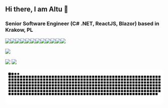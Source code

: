 ## Hi there, I am Altu 👋

### Senior Software Engineer (C# .NET, ReactJS, Blazor) based in Krakow, PL

![](https://img.shields.io/badge/C%23-239120?style=for-the-badge&logo=c-sharp&logoColor=white)![](https://img.shields.io/badge/.NET-5C2D91?style=for-the-badge&logo=.net&logoColor=white)![](https://img.shields.io/badge/Azure-008ad7?&style=for-the-badge&logo=Azure&logoColor=white)![](https://img.shields.io/badge/-Entity%20Framework-9932CC?style=for-the-badge&logo=.NET&logoColor=512BD4)![](https://img.shields.io/badge/-ReactJs-61DAFB?logo=react&logoColor=black&style=for-the-badge)![](https://img.shields.io/badge/JavaScript-F7DF1E?style=for-the-badge&logo=javascript&logoColor=black)![](https://img.shields.io/badge/TypeScript-007ACC?style=for-the-badge&logo=typescript&logoColor=white)![](https://img.shields.io/badge/HTML-239120?style=for-the-badge&logo=html5&logoColor=white)![](https://img.shields.io/badge/CSS-239120?&style=for-the-badge&logo=css3&logoColor=white)![](https://img.shields.io/badge/docker-257bd6?style=for-the-badge&logo=docker&logoColor=white)![](https://img.shields.io/badge/kubernetes-326CE5?&style=for-the-badge&logo=kubernetes&logoColor=white)![](https://komarev.com/ghpvc/?username=altughan09&style=for-the-badge)

![](https://img.shields.io/badge/Contact%20me-altughan.ozengi@gmail.com-1abc9c.svg)

![](https://github-readme-stats.vercel.app/api?username=altughan09&show_icons=true&theme=radical&line_height=40) ![](https://github-readme-stats.vercel.app/api/top-langs/?username=altughan09&hide=css,html&theme=tokyonight)

<div align="center">
<picture>
  <source
    media="(prefers-color-scheme: dark)"
    srcset="https://raw.githubusercontent.com/altughan09/altughan09/output/github-snake-dark.svg"
  />
  <source
    media="(prefers-color-scheme: light)"
    srcset="https://raw.githubusercontent.com/altughan09/altughan09/output/github-snake.svg"
  />
  <img
    alt="github contribution grid snake animation"
    src="https://raw.githubusercontent.com/altughan09/altughan09/output/github-snake.svg"
  />
</picture>
</div>
